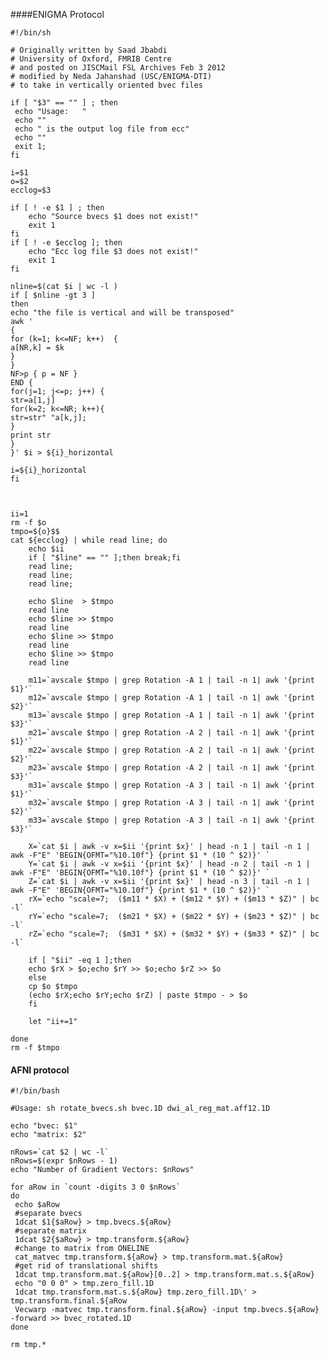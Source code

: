 ####ENIGMA Protocol

<pre><code>#!/bin/sh

# Originally written by Saad Jbabdi
# University of Oxford, FMRIB Centre
# and posted on JISCMail FSL Archives Feb 3 2012
# modified by Neda Jahanshad (USC/ENIGMA-DTI)
# to take in vertically oriented bvec files

if [ "$3" == "" ] ; then 
 echo "Usage: <original bvecs> <rotated bvecs> <ecclog>"
 echo ""
 echo "<ecclog>	is the output log file from ecc"
 echo ""
 exit 1;
fi

i=$1
o=$2
ecclog=$3

if [ ! -e $1 ] ; then
	echo "Source bvecs $1 does not exist!"
	exit 1
fi
if [ ! -e $ecclog ]; then
	echo "Ecc log file $3 does not exist!"
	exit 1
fi

nline=$(cat $i | wc -l )
if [ $nline -gt 3 ]
then
echo "the file is vertical and will be transposed"
awk '
{
for (k=1; k<=NF; k++)  {
a[NR,k] = $k
}
}
NF>p { p = NF }
END {
for(j=1; j<=p; j++) {
str=a[1,j]
for(k=2; k<=NR; k++){
str=str" "a[k,j];
}
print str
}
}' $i > ${i}_horizontal

i=${i}_horizontal
fi



ii=1
rm -f $o
tmpo=${o}$$
cat ${ecclog} | while read line; do
    echo $ii
    if [ "$line" == "" ];then break;fi
    read line;
    read line;
    read line;

    echo $line  > $tmpo
    read line    
    echo $line >> $tmpo
    read line    
    echo $line >> $tmpo
    read line    
    echo $line >> $tmpo
    read line   
    
    m11=`avscale $tmpo | grep Rotation -A 1 | tail -n 1| awk '{print $1}'`
    m12=`avscale $tmpo | grep Rotation -A 1 | tail -n 1| awk '{print $2}'`
    m13=`avscale $tmpo | grep Rotation -A 1 | tail -n 1| awk '{print $3}'`
    m21=`avscale $tmpo | grep Rotation -A 2 | tail -n 1| awk '{print $1}'`
    m22=`avscale $tmpo | grep Rotation -A 2 | tail -n 1| awk '{print $2}'`
    m23=`avscale $tmpo | grep Rotation -A 2 | tail -n 1| awk '{print $3}'`
    m31=`avscale $tmpo | grep Rotation -A 3 | tail -n 1| awk '{print $1}'`
    m32=`avscale $tmpo | grep Rotation -A 3 | tail -n 1| awk '{print $2}'`
    m33=`avscale $tmpo | grep Rotation -A 3 | tail -n 1| awk '{print $3}'`

    X=`cat $i | awk -v x=$ii '{print $x}' | head -n 1 | tail -n 1 | awk -F"E" 'BEGIN{OFMT="%10.10f"} {print $1 * (10 ^ $2)}' `
    Y=`cat $i | awk -v x=$ii '{print $x}' | head -n 2 | tail -n 1 | awk -F"E" 'BEGIN{OFMT="%10.10f"} {print $1 * (10 ^ $2)}' `
    Z=`cat $i | awk -v x=$ii '{print $x}' | head -n 3 | tail -n 1 | awk -F"E" 'BEGIN{OFMT="%10.10f"} {print $1 * (10 ^ $2)}' `
    rX=`echo "scale=7;  ($m11 * $X) + ($m12 * $Y) + ($m13 * $Z)" | bc -l`
    rY=`echo "scale=7;  ($m21 * $X) + ($m22 * $Y) + ($m23 * $Z)" | bc -l`
    rZ=`echo "scale=7;  ($m31 * $X) + ($m32 * $Y) + ($m33 * $Z)" | bc -l`

    if [ "$ii" -eq 1 ];then
	echo $rX > $o;echo $rY >> $o;echo $rZ >> $o
    else
	cp $o $tmpo
	(echo $rX;echo $rY;echo $rZ) | paste $tmpo - > $o
    fi
    
    let "ii+=1"

done
rm -f $tmpo</code></pre>

#### AFNI protocol

<pre><code>#!/bin/bash

#Usage: sh rotate_bvecs.sh bvec.1D dwi_al_reg_mat.aff12.1D

echo "bvec: $1"
echo "matrix: $2" 

nRows=`cat $2 | wc -l`
nRows=$(expr $nRows - 1)
echo "Number of Gradient Vectors: $nRows"

for aRow in `count -digits 3 0 $nRows`
do
 echo $aRow
 #separate bvecs
 1dcat $1{$aRow} > tmp.bvecs.${aRow} 
 #separate matrix
 1dcat $2{$aRow} > tmp.transform.${aRow} 
 #change to matrix from ONELINE
 cat_matvec tmp.transform.${aRow} > tmp.transform.mat.${aRow} 
 #get rid of translational shifts
 1dcat tmp.transform.mat.${aRow}[0..2] > tmp.transform.mat.s.${aRow}
 echo "0 0 0" > tmp.zero_fill.1D
 1dcat tmp.transform.mat.s.${aRow} tmp.zero_fill.1D\' > tmp.transform.final.${aRow
 Vecwarp -matvec tmp.transform.final.${aRow} -input tmp.bvecs.${aRow} -forward >> bvec_rotated.1D
done

rm tmp.*</code></pre>

